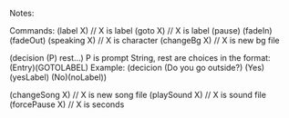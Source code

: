 Notes:

Commands:
(label X) // X is label
(goto X) // X is label
(pause)
(fadeIn)
(fadeOut)
(speaking X) // X is character
(changeBg X) // X is new bg file

(decision (P) rest...)
P is prompt String, rest are choices in the format:
(Entry)(GOTOLABEL)
Example: (decicion (Do you go outside?) (Yes)(yesLabel) (No)(noLabel))

(changeSong X) // X is new song file
(playSound X) // X is sound file
(forcePause X) // X is seconds
